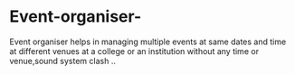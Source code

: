 # Event-organiser-
Event organiser helps in managing multiple events at same dates  and time at different venues at a college or an institution without any time or venue,sound system clash ..
